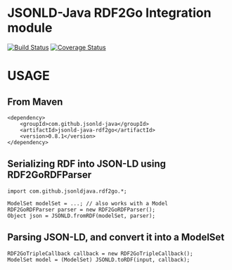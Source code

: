 JSONLD-Java RDF2Go Integration module
=====================================

[![Build Status](https://travis-ci.org/jsonld-java/jsonld-java-rdf2go.svg?branch=master)](https://travis-ci.org/jsonld-java/jsonld-java-rdf2go) 
[![Coverage Status](https://coveralls.io/repos/jsonld-java/jsonld-java-rdf2go/badge.svg?branch=master)](https://coveralls.io/r/jsonld-java/jsonld-java-rdf2go?branch=master)

USAGE
=====

From Maven
----------

    <dependency>
        <groupId>com.github.jsonld-java</groupId>
        <artifactId>jsonld-java-rdf2go</artifactId>
        <version>0.8.1</version>
    </dependency>

Serializing RDF into JSON-LD using RDF2GoRDFParser
--------------------------------------------------

    import com.github.jsonldjava.rdf2go.*;

    ModelSet modelSet = ...; // also works with a Model
    RDF2GoRDFParser parser = new RDF2GoRDFParser();
    Object json = JSONLD.fromRDF(modelSet, parser);

Parsing JSON-LD, and convert it into a ModelSet
-----------------------------------------------

    RDF2GoTripleCallback callback = new RDF2GoTripleCallback();
    ModelSet model = (ModelSet) JSONLD.toRDF(input, callback);
